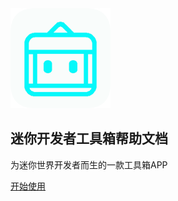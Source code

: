 <!-- _coverpage.md -->

<img width="160px" bor src="style/icon.png"> 

##  迷你开发者工具箱帮助文档

为迷你世界开发者而生的一款工具箱APP


[开始使用](/README.md)
